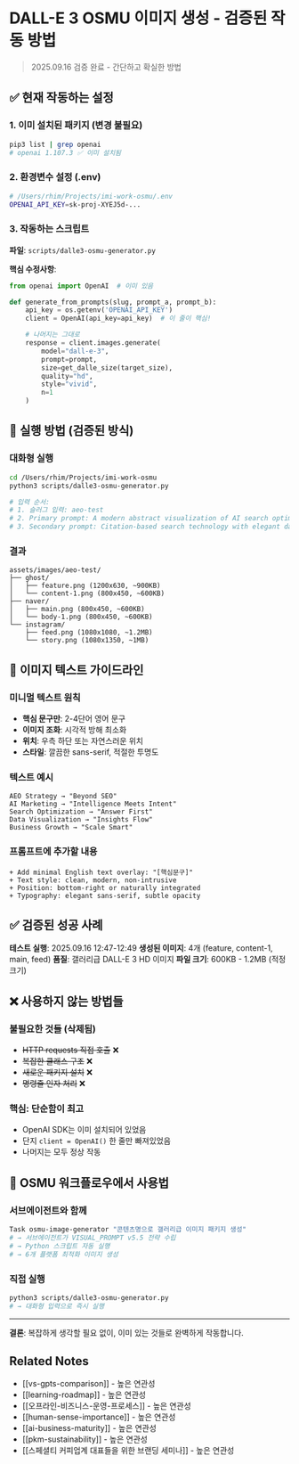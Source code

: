 # DALL-E 3 OSMU 이미지 생성 - 검증된 작동 방법

> 2025.09.16 검증 완료 - 간단하고 확실한 방법

## ✅ 현재 작동하는 설정

### 1. 이미 설치된 패키지 (변경 불필요)
```bash
pip3 list | grep openai
# openai 1.107.3 ✅ 이미 설치됨
```

### 2. 환경변수 설정 (.env)
```bash
# /Users/rhim/Projects/imi-work-osmu/.env
OPENAI_API_KEY=sk-proj-XYEJ5d-...
```

### 3. 작동하는 스크립트
**파일**: `scripts/dalle3-osmu-generator.py`

**핵심 수정사항**:
```python
from openai import OpenAI  # 이미 있음

def generate_from_prompts(slug, prompt_a, prompt_b):
    api_key = os.getenv('OPENAI_API_KEY')
    client = OpenAI(api_key=api_key)  # 이 줄이 핵심!

    # 나머지는 그대로
    response = client.images.generate(
        model="dall-e-3",
        prompt=prompt,
        size=get_dalle_size(target_size),
        quality="hd",
        style="vivid",
        n=1
    )
```

## 🚀 실행 방법 (검증된 방식)

### 대화형 실행
```bash
cd /Users/rhim/Projects/imi-work-osmu
python3 scripts/dalle3-osmu-generator.py

# 입력 순서:
# 1. 슬러그 입력: aeo-test
# 2. Primary prompt: A modern abstract visualization of AI search optimization
# 3. Secondary prompt: Citation-based search technology with elegant data flow
```

### 결과
```
assets/images/aeo-test/
├── ghost/
│   ├── feature.png (1200x630, ~900KB)
│   └── content-1.png (800x450, ~600KB)
├── naver/
│   ├── main.png (800x450, ~600KB)
│   └── body-1.png (800x450, ~600KB)
└── instagram/
    ├── feed.png (1080x1080, ~1.2MB)
    └── story.png (1080x1350, ~1MB)
```

## 🎨 이미지 텍스트 가이드라인

### 미니멀 텍스트 원칙
- **핵심 문구만**: 2-4단어 영어 문구
- **이미지 조화**: 시각적 방해 최소화
- **위치**: 우측 하단 또는 자연스러운 위치
- **스타일**: 깔끔한 sans-serif, 적절한 투명도

### 텍스트 예시
```
AEO Strategy → "Beyond SEO"
AI Marketing → "Intelligence Meets Intent"
Search Optimization → "Answer First"
Data Visualization → "Insights Flow"
Business Growth → "Scale Smart"
```

### 프롬프트에 추가할 내용
```
+ Add minimal English text overlay: "[핵심문구]"
+ Text style: clean, modern, non-intrusive
+ Position: bottom-right or naturally integrated
+ Typography: elegant sans-serif, subtle opacity
```

## ✅ 검증된 성공 사례

**테스트 실행**: 2025.09.16 12:47-12:49
**생성된 이미지**: 4개 (feature, content-1, main, feed)
**품질**: 갤러리급 DALL-E 3 HD 이미지
**파일 크기**: 600KB - 1.2MB (적정 크기)

## ❌ 사용하지 않는 방법들

### 불필요한 것들 (삭제됨)
- ~~HTTP requests 직접 호출~~ ❌
- ~~복잡한 클래스 구조~~ ❌
- ~~새로운 패키지 설치~~ ❌
- ~~명령줄 인자 처리~~ ❌

### 핵심: 단순함이 최고
- OpenAI SDK는 이미 설치되어 있었음
- 단지 `client = OpenAI()` 한 줄만 빠져있었음
- 나머지는 모두 정상 작동

## 🎯 OSMU 워크플로우에서 사용법

### 서브에이전트와 함께
```bash
Task osmu-image-generator "콘텐츠명으로 갤러리급 이미지 패키지 생성"
# → 서브에이전트가 VISUAL_PROMPT v5.5 전략 수립
# → Python 스크립트 자동 실행
# → 6개 플랫폼 최적화 이미지 생성
```

### 직접 실행
```bash
python3 scripts/dalle3-osmu-generator.py
# → 대화형 입력으로 즉시 실행
```

---

**결론**: 복잡하게 생각할 필요 없이, 이미 있는 것들로 완벽하게 작동합니다.

## Related Notes
- [[vs-gpts-comparison]] - 높은 연관성
- [[learning-roadmap]] - 높은 연관성
- [[오프라인-비즈니스-운영-프로세스]] - 높은 연관성
- [[human-sense-importance]] - 높은 연관성
- [[ai-business-maturity]] - 높은 연관성
- [[pkm-sustainability]] - 높은 연관성
- [[스페셜티 커피업계 대표들을 위한 브랜딩 세미나]] - 높은 연관성
